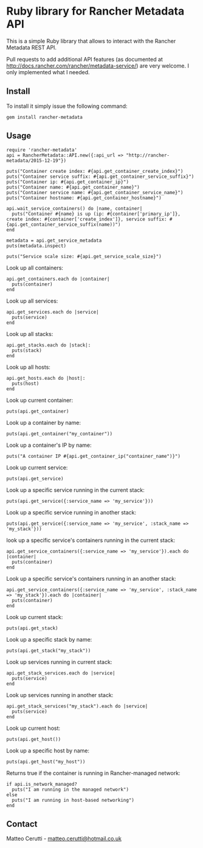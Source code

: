 # Ruby library for Rancher Metadata API
This is a simple Ruby library that allows to interact with the Rancher Metadata REST API.

Pull requests to add additional API features (as documented at http://docs.rancher.com/rancher/metadata-service/) are very welcome. I only implemented what I needed.

## Install
To install it simply issue the following command:

```
gem install rancher-metadata
```

## Usage
```
require 'rancher-metadata'
api = RancherMetadata::API.new({:api_url => "http://rancher-metadata/2015-12-19"})

puts("Container create index: #{api.get_container_create_index}")
puts("Container service suffix: #{api.get_container_service_suffix}")
puts("Container ip: #{api.get_container_ip}")
puts("Container name: #{api.get_container_name}")
puts("Container service name: #{api.get_container_service_name}")
puts("Container hostname: #{api.get_container_hostname}")

api.wait_service_containers() do |name, container|
  puts("Container #{name} is up (ip: #{container['primary_ip']}, create index: #{container['create_index']}, service suffix: #{api.get_container_service_suffix(name))")
end

metadata = api.get_service_metadata
puts(metadata.inspect)

puts("Service scale size: #{api.get_service_scale_size}")
```

Look up all containers:
```
api.get_containers.each do |container|
  puts(container)
end
```

Look up all services:
```
api.get_services.each do |service|
  puts(service)
end
```

Look up all stacks:
```
api.get_stacks.each do |stack|:
  puts(stack)
end
```

Look up all hosts:
```
api.get_hosts.each do |host|:
  puts(host)
end
```

Look up current container:
```
puts(api.get_container)
```

Look up a container by name:
```
puts(api.get_container("my_container"))
```

Look up a container's IP by name:
```
puts("A container IP #{api.get_container_ip("container_name")}")
```

Look up current service:
```
puts(api.get_service)
```

Look up a specific service running in the current stack:
```
puts(api.get_service({:service_name => 'my_service'}))
```

Look up a specific service running in another stack:
```
puts(api.get_service({:service_name => 'my_service', :stack_name => 'my_stack'}))
```

look up a specific service's containers running in the current stack:
```
api.get_service_containers({:service_name => 'my_service'}).each do |container|
  puts(container)
end
```

Look up a specific service's containers running in an another stack:
```
api.get_service_containers({:service_name => 'my_service', :stack_name => 'my_stack'}).each do |container|
  puts(container)
end
```

Look up current stack:
```
puts(api.get_stack)
```

Look up a specific stack by name:
```
puts(api.get_stack("my_stack"))
```

Look up services running in current stack:
```
api.get_stack_services.each do |service|
  puts(service)
end
```

Look up services running in another stack:
```
api.get_stack_services("my_stack").each do |service|
  puts(service)
end
```

Look up current host:
```
puts(api.get_host())
```

Look up a specific host by name:
```
puts(api.get_host("my_host"))
```

Returns true if the container is running in Rancher-managed network:
```
if api.is_network_managed?
  puts("I am running in the managed network")
else
  puts("I am running in host-based networking")
end
```

## Contact
Matteo Cerutti - matteo.cerutti@hotmail.co.uk
